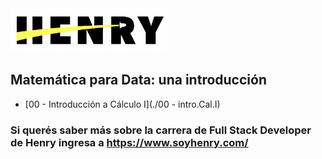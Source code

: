 <img  src='./logo.png' height='70px'>

## Matemática para Data: una introducción

* [00 - Introducción a Cálculo I](./00 - intro.Cal.I)


### Si querés saber más sobre la carrera de Full Stack Developer de Henry ingresa a https://www.soyhenry.com/